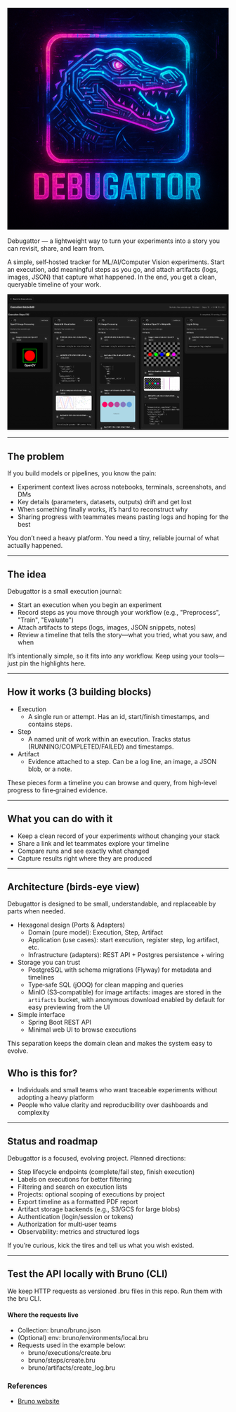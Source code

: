 ![logo.png](logo.png)

Debugattor — a lightweight way to turn your experiments into a story you can revisit, share, and learn from.

A simple, self‑hosted tracker for ML/AI/Computer Vision experiments. Start an execution, add meaningful steps as you go, and attach artifacts (logs, images, JSON) that capture what happened. In the end, you get a clean, queryable timeline of your work.

![img.png](img.png)

---

## The problem

If you build models or pipelines, you know the pain:

- Experiment context lives across notebooks, terminals, screenshots, and DMs
- Key details (parameters, datasets, outputs) drift and get lost
- When something finally works, it’s hard to reconstruct why
- Sharing progress with teammates means pasting logs and hoping for the best

You don’t need a heavy platform. You need a tiny, reliable journal of what actually happened.

---

## The idea

Debugattor is a small execution journal:

- Start an execution when you begin an experiment
- Record steps as you move through your workflow (e.g., "Preprocess", "Train", "Evaluate")
- Attach artifacts to steps (logs, images, JSON snippets, notes)
- Review a timeline that tells the story—what you tried, what you saw, and when

It’s intentionally simple, so it fits into any workflow. Keep using your tools—just pin the highlights here.

---

## How it works (3 building blocks)

- Execution
  - A single run or attempt. Has an id, start/finish timestamps, and contains steps.
- Step
  - A named unit of work within an execution. Tracks status (RUNNING/COMPLETED/FAILED) and timestamps.
- Artifact
  - Evidence attached to a step. Can be a log line, an image, a JSON blob, or a note.

These pieces form a timeline you can browse and query, from high‑level progress to fine‑grained evidence.

---

## What you can do with it

- Keep a clean record of your experiments without changing your stack
- Share a link and let teammates explore your timeline
- Compare runs and see exactly what changed
- Capture results right where they are produced

---

## Architecture (birds‑eye view)

Debugattor is designed to be small, understandable, and replaceable by parts when needed.

- Hexagonal design (Ports & Adapters)
  - Domain (pure model): Execution, Step, Artifact
  - Application (use cases): start execution, register step, log artifact, etc.
  - Infrastructure (adapters): REST API + Postgres persistence + wiring
- Storage you can trust
  - PostgreSQL with schema migrations (Flyway) for metadata and timelines
  - Type‑safe SQL (jOOQ) for clean mapping and queries
  - MinIO (S3‑compatible) for image artifacts: images are stored in the `artifacts` bucket, with anonymous download enabled by default for easy previewing from the UI
- Simple interface
  - Spring Boot REST API
  - Minimal web UI to browse executions

This separation keeps the domain clean and makes the system easy to evolve.


## Who is this for?

- Individuals and small teams who want traceable experiments without adopting a heavy platform
- People who value clarity and reproducibility over dashboards and complexity

---

## Status and roadmap

Debugattor is a focused, evolving project. Planned directions:

- Step lifecycle endpoints (complete/fail step, finish execution)
- Labels on executions for better filtering
- Filtering and search on execution lists
- Projects: optional scoping of executions by project
- Export timeline as a formatted PDF report
- Artifact storage backends (e.g., S3/GCS for large blobs)
- Authentication (login/session or tokens)
- Authorization for multi‑user teams
- Observability: metrics and structured logs

If you’re curious, kick the tires and tell us what you wish existed.

---

## Test the API locally with Bruno (CLI)

We keep HTTP requests as versioned .bru files in this repo. Run them with the bru CLI.

#### Where the requests live

- Collection: bruno/bruno.json
- (Optional) env: bruno/environments/local.bru
- Requests used in the example below:
  - bruno/executions/create.bru
  - bruno/steps/create.bru
  - bruno/artifacts/create_log.bru
    
### References

- [Bruno website](https://www.usebruno.com/)